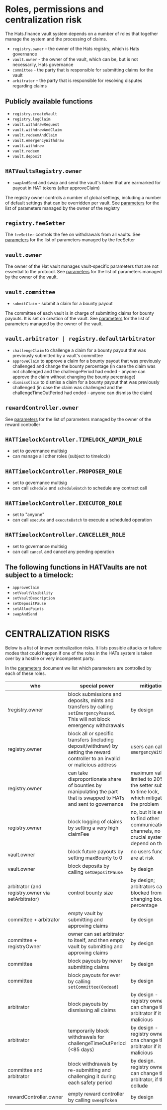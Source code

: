 # Roles, permissions and centralization risk

The Hats.finance vault system depends on a number of roles that together manage the system and the processing of claims.

- `registry.owner` - the owner of the Hats registry, which is Hats governance
- `vault.owner` - the owner of the vault, which can be, but is not necessarily, Hats governance
- `committee` - the party that is responsible for submitting claims for the vault
- `arbitrator` - the party that is responsible for resolving disputes regarding claims


## Publicly available functions

- `registry.createVault`
- `registry.logClaim`
- `vault.withdrawRequest`
- `vault.withdrawAndClaim`
- `vault.redeemAndClaim`
- `vault.emergencyWithdraw`
- `vault.withdraw`
- `vault.redeem`
- `vault.deposit`


## `HATVaultsRegistry.owner`

- `swapAndSend` and swap and send the vault's token that are earmarked for payout in HAT tokens (after approveClaim)

The registry owner controls a number of global settings, including a number of default settings that can be overridden per vault. 
See [parameters](./parameters.md) for the list of parameters managed by the owner of the registry


## `registry.feeSetter`

The `feeSetter` controls the fee on withdrawals from all vaults. 
See [parameters](./parameters.md) for the list of parameters managed by the feeSetter


## `vault.owner`

The owner of the Hat vault manages vault-specific parameters that are not essential to the protocol. 
See [parameters](./parameters.md) for the list of parameters managed by the owner of the vault. 


## `vault.committee`

- `submitClaim` - submit a claim for a bounty payout

The committee of each vault is in charge of submitting claims for bounty payouts. It is set on creation of the vault.
See [parameters](./parameters.md) for the list of parameters managed by the owner of the vault.


## `vault.arbitrator | registry.defaultArbitrator`

- `challengeClaim` to challenge a claim for a bounty payout that was previously submitted by a vault's committee
- `approveClaim` to approve a claim for a bounty payout that was previously challenged and change the bounty percentage (in case the claim was not challenged and the challengePeriod had ended - anyone can approve the claim without changing the bounty percentage)
- `dismissClaim` to dismiss a claim for a bounty payout that was previously challenged (in case the claim was challenged and the challengeTimeOutPeriod had ended - anyone can dismiss the claim)


## `rewardController.owner`

See [parameters](./parameters.md) for the list of parameters managed by the owner of the reward controller


## `HATTimelockController.TIMELOCK_ADMIN_ROLE`

- set to governance multisig
- can manage all other roles (subject to timelock)

## `HATTimelockController.PROPOSER_ROLE`

- set to governance multisig
- can call `schedule` and `scheduleBatch` to schedule any contract call

## `HATTimelockController.EXECUTOR_ROLE`

- set to "anyone"
- can call `execute` and `executeBatch` to execute a scheduled operation

## `HATTimelockController.CANCELLER_ROLE`

- set to governance multisig
- can call `cancel` and cancel any pending operation


## The following functions in HATVaults are **not** subject to a timelock:
  - `approveClaim`
  - `setVaultVisibility`
  - `setVaultDescription`
  - `setDepositPause`
  - `setAllocPoints`
  - `swapAndSend`


# CENTRALIZATION RISKS

Below is a list of known centralization risks. It lists possible attacks or failure modes that could happen if one of the roles in the HATs system is taken over by a hostile or very incompetent party. 



In the [parameters](./parameters.md) document we list which parameters are controlled by each of these roles.

|who|special power|mitigation|
|-|-|-|
!registry.owner|block submissions and deposits, mints and transfers by calling `setEmergencyPaused`. This will not block emergency withdrawals |by design| 
|registry.owner|block all or specific transfers (including deposit/withdraw) by setting the reward controller to an invalid or malicious address|users can call `emergencyWithdraw`|
|registry.owner|can take disproportionate share of bounties by manipulating the part that is swapped to HATs and sent to governance |maximum value is limited to 20%, the setter subject to time lock, which mitigates the problem|
|registry.owner|block logging of claims by setting a very high claimFee|no, but it is easy to find other communication channels, no crucial systems depend on that
|vault.owner|block future payouts by setting maxBounty to 0|no users funds are at risk 
|vault.owner|block deposits by calling `setDepositPause`|by design|
|arbitrator (and registry.owner via setArbitrator)|control bounty size|by design; arbitrators can be blocked from changing bounty percentage |
| committee + arbitrator |empty vault by submitting and approving claims|by design|
| committee  + registryOwner |owner can set arbitrator to itself, and then empty vault by submitting and approving claims|by design|
|committee|block payouts by never submitting claims|by design|
|committee|block payouts for ever by calling `setCommittee(0xdead)`|by design|
|arbitrator|block payouts by dismissing all claims|by design - registry owner can change the arbitrator if it is malicious|
|arbitrator|temporarily block withdrawals for challengeTimeOutPeriod (<85 days)|by design - registry owner cna change the arbitrator if it is malicious|
|committee and arbitrator|block withdrawals by re-submitting and challenging it during each safety period|by design. registry owner can change the arbitrator, if they collude
|rewardController.owner|empty reward controller by calling `sweepToken`|by design| 
